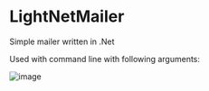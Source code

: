 # LightNetMailer
Simple mailer written in .Net

Used with command line with following arguments:

![image](https://github.com/JohnyWander/LightNetMailer/assets/98389805/c356a4cf-6ed3-4455-afa3-bfd9a7d946dc)
